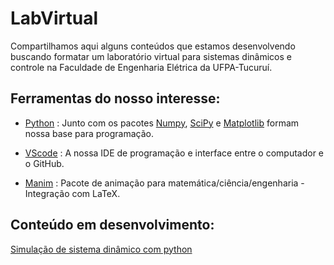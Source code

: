 # LabVirtual

Compartilhamos aqui alguns conteúdos que estamos desenvolvendo buscando formatar um laboratório virtual para sistemas dinâmicos e controle na Faculdade de Engenharia Elétrica da UFPA-Tucuruí.

## Ferramentas do nosso interesse:

- [Python](https://www.python.org/) : Junto com os pacotes [Numpy](https://numpy.org/), [SciPy](https://scipy.org/) e [Matplotlib](https://matplotlib.org/) formam nossa base para programação.

- [VScode](https://code.visualstudio.com/) : A nossa IDE de programação e interface entre o computador e o GitHub. 

- [Manim](https://www.manim.community/) : Pacote de animação para matemática/ciência/engenharia - Integração com LaTeX.



## Conteúdo em desenvolvimento:

[Simulação de sistema dinâmico com python](ManimEDO.html)
